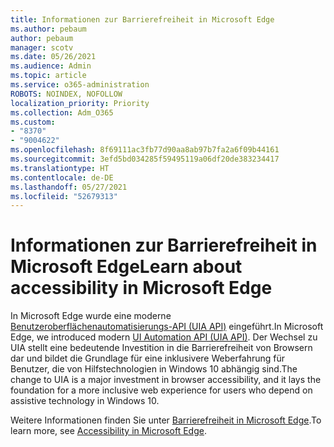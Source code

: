 ```yaml
---
title: Informationen zur Barrierefreiheit in Microsoft Edge
ms.author: pebaum
author: pebaum
manager: scotv
ms.date: 05/26/2021
ms.audience: Admin
ms.topic: article
ms.service: o365-administration
ROBOTS: NOINDEX, NOFOLLOW
localization_priority: Priority
ms.collection: Adm_O365
ms.custom:
- "8370"
- "9004622"
ms.openlocfilehash: 8f69111ac3fb77d90aa8ab97b7fa2a6f09b44161
ms.sourcegitcommit: 3efd5bd034285f59495119a06df20de383234417
ms.translationtype: HT
ms.contentlocale: de-DE
ms.lasthandoff: 05/27/2021
ms.locfileid: "52679313"
---
```

# <a name="learn-about-accessibility-in-microsoft-edge"></a><span data-ttu-id="57dc1-102">Informationen zur Barrierefreiheit in Microsoft Edge</span><span class="sxs-lookup"><span data-stu-id="57dc1-102">Learn about accessibility in Microsoft Edge</span></span>

<span data-ttu-id="57dc1-103">In Microsoft Edge wurde eine moderne [Benutzeroberflächenautomatisierungs-API (UIA API)](https://go.microsoft.com/fwlink/?linkid=2153423) eingeführt.</span><span class="sxs-lookup"><span data-stu-id="57dc1-103">In Microsoft Edge, we introduced modern [UI Automation API (UIA API)](https://go.microsoft.com/fwlink/?linkid=2153423).</span></span> <span data-ttu-id="57dc1-104">Der Wechsel zu UIA stellt eine bedeutende Investition in die Barrierefreiheit von Browsern dar und bildet die Grundlage für eine inklusivere Weberfahrung für Benutzer, die von Hilfstechnologien in Windows 10 abhängig sind.</span><span class="sxs-lookup"><span data-stu-id="57dc1-104">The change to UIA is a major investment in browser accessibility, and it lays the foundation for a more inclusive web experience for users who depend on assistive technology in Windows 10.</span></span> 

<span data-ttu-id="57dc1-105">Weitere Informationen finden Sie unter [Barrierefreiheit in Microsoft Edge](https://go.microsoft.com/fwlink/?linkid=2153512).</span><span class="sxs-lookup"><span data-stu-id="57dc1-105">To learn more, see [Accessibility in Microsoft Edge](https://go.microsoft.com/fwlink/?linkid=2153512).</span></span>
